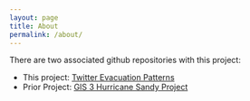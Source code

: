 ```yaml
---
layout: page
title: About
permalink: /about/
---
```


There are two associated github repositories with this project:

- This project: [Twitter Evacuation Patterns](https://github.com/jenningsanderson/Twitter-Evacuation-Patterns)
- Prior Project: [GIS 3 Hurricane Sandy Project](https://github.com/jenningsanderson/GIS3-Sandy-Project)